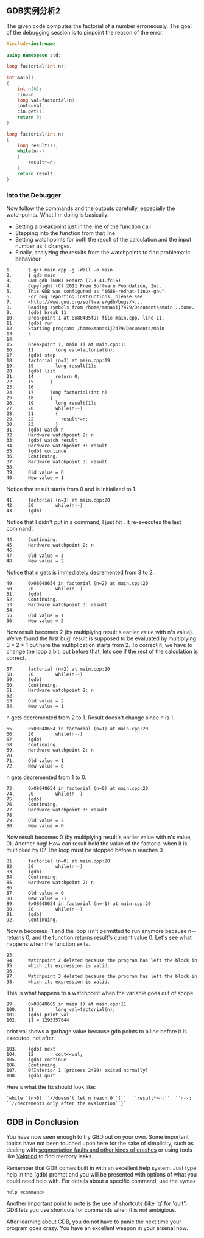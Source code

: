 ## GDB实例分析2

The given code computes the factorial of a number erroneously. The goal of the debugging session is to pinpoint the reason of the error.

```cpp
#include<iostream>
 
using namespace std;
 
long factorial(int n);
 
int main()
{
    int n(0);
    cin>>n;
    long val=factorial(n);
    cout<<val;
    cin.get();
    return 0;
}
 
long factorial(int n)
{
    long result(1);
    while(n--)
    {
        result*=n;
    }
    return result;
}
```

### Into the Debugger

Now follow the commands and the outputs carefully, especially the watchpoints. What I'm doing is basically:

- Setting a breakpoint just in the line of the function call
- Stepping into the function from that line
- Setting watchpoints for both the result of the calculation and the input number as it changes.
- Finally, analyzing the results from the watchpoints to find problematic behaviour

```
1.      $ g++ main.cpp -g -Wall -o main
2.      $ gdb main
3.      GNU gdb (GDB) Fedora (7.3-41.fc15)
4.      Copyright (C) 2011 Free Software Foundation, Inc.
5.      This GDB was configured as "i686-redhat-linux-gnu".
6.      For bug reporting instructions, please see:
7.      <http://www.gnu.org/software/gdb/bugs/>...
8.      Reading symbols from /home/manasij7479/Documents/main...done.
9.      (gdb) break 11
10.     Breakpoint 1 at 0x80485f9: file main.cpp, line 11.
11.     (gdb) run
12.     Starting program: /home/manasij7479/Documents/main
13.     3
14.     
15.     Breakpoint 1, main () at main.cpp:11
16.     11        long val=factorial(n);
17.     (gdb) step
18.     factorial (n=3) at main.cpp:19
19.     19        long result(1);
20.     (gdb) list
21.     14        return 0;
22.     15      }
23.     16
24.     17      long factorial(int n)
25.     18      {
26.     19        long result(1);
27.     20        while(n--)
28.     21        {
29.     22          result*=n;
30.     23        }
31.     (gdb) watch n
32.     Hardware watchpoint 2: n
33.     (gdb) watch result
34.     Hardware watchpoint 3: result
35.     (gdb) continue
36.     Continuing.
37.     Hardware watchpoint 3: result
38.     
39.     Old value = 0
40.     New value = 1
```

Notice that result starts from 0 and is initialized to 1.

```
41.     factorial (n=3) at main.cpp:20
42.     20        while(n--)
43.     (gdb)
```

Notice that I didn't put in a command, I just hit <return>. It re-executes the last command.

```
44.     Continuing.
45.     Hardware watchpoint 2: n
46.     
47.     Old value = 3
48.     New value = 2
```

Notice that n gets is immediately decremented from 3 to 2.

```
49.     0x08048654 in factorial (n=2) at main.cpp:20
50.     20        while(n--)
51.     (gdb)
52.     Continuing.
53.     Hardware watchpoint 3: result
54.     
55.     Old value = 1
56.     New value = 2
```

Now result becomes 2 (by multiplying result's earlier value with n's value). We've found the first bug! result is supposed to be evaluated by multiplying 3 * 2 * 1 but here the multiplication starts from 2. To correct it, we have to change the loop a bit, but before that, lets see if the rest of the calculation is correct.

```
57.     factorial (n=2) at main.cpp:20
58.     20        while(n--)
59.     (gdb)
60.     Continuing.
61.     Hardware watchpoint 2: n
62.     
63.     Old value = 2
64.     New value = 1
```

n gets decremented from 2 to 1. Result doesn't change since n is 1.

```
65.     0x08048654 in factorial (n=1) at main.cpp:20
66.     20        while(n--)
67.     (gdb)
68.     Continuing.
69.     Hardware watchpoint 2: n
70.     
71.     Old value = 1
72.     New value = 0
```

n gets decremented from 1 to 0.

```
73.     0x08048654 in factorial (n=0) at main.cpp:20
74.     20        while(n--)
75.     (gdb)
76.     Continuing.
77.     Hardware watchpoint 3: result
78.     
79.     Old value = 2
80.     New value = 0
```

Now result becomes 0 (by multiplying result's earlier value with n's value, 0). Another bug! How can result hold the value of the factorial when it is multiplied by 0? The loop must be stopped before n reaches 0.

```
81.     factorial (n=0) at main.cpp:20
82.     20        while(n--)
83.     (gdb)
84.     Continuing.
85.     Hardware watchpoint 2: n
86.     
87.     Old value = 0
88.     New value = -1
89.     0x08048654 in factorial (n=-1) at main.cpp:20
90.     20        while(n--)
91.     (gdb)
92.     Continuing.
```

Now n becomes -1 and the loop isn't permitted to run anymore because n-- returns 0, and the function returns result's current value 0. Let's see what happens when the function exits.

```
93.     
94.     Watchpoint 2 deleted because the program has left the block in
95.     which its expression is valid.
96.     
97.     Watchpoint 3 deleted because the program has left the block in
98.     which its expression is valid.
```

This is what happens to a watchpoint when the variable goes out of scope.

```
99.     0x08048605 in main () at main.cpp:11
100.    11        long val=factorial(n);
101.    (gdb) print val
102.    $1 = 1293357044
```

print val shows a garbage value because gdb points to a line before it is executed, not after.

```
103.    (gdb) next
104.    12        cout<<val;
105.    (gdb) continue
106.    Continuing.
107.    0[Inferior 1 (process 2499) exited normally]
108.    (gdb) quit
```

Here's what the fix should look like:

```
`while``(n>0) ``//doesn't let n reach 0``{``  ``result*=n;``  ``n--;        ``//decrements only after the evaluation``}`
```

## GDB in Conclusion

You have now seen enough to try GBD out on your own. Some important topics have not been touched upon here for the sake of simplicity, such as dealing with [segmentation faults and other kinds of crashes](https://www.cprogramming.com/debugging/segfaults.html) or using tools like [Valgrind](https://www.cprogramming.com/debugging/valgrind.html) to find memory leaks.

Remember that GDB comes built in with an excellent help system. Just type help in the (gdb) prompt and you will be presented with options of what you could need help with. For details about a specific command, use the syntax

```
help <command>
```

Another important point to note is the use of shortcuts (like 'q' for 'quit'). GDB lets you use shortcuts for commands when it is not ambigious.

After learning about GDB, you do not have to panic the next time your program goes crazy. You have an excellent weapon in your arsenal now.